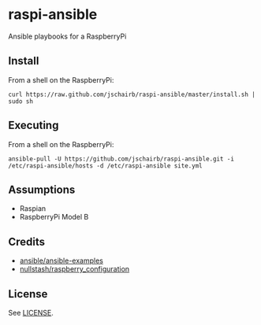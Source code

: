 # raspi-ansible


Ansible playbooks for a RaspberryPi

## Install

From a shell on the RaspberryPi:

```text
curl https://raw.github.com/jschairb/raspi-ansible/master/install.sh | sudo sh
```

## Executing

From a shell on the RaspberryPi:

```text
ansible-pull -U https://github.com/jschairb/raspi-ansible.git -i /etc/raspi-ansible/hosts -d /etc/raspi-ansible site.yml
```

## Assumptions

* Raspian
* RaspberryPi Model B

## Credits

* [ansible/ansible-examples](https://github.com/ansible/ansible-examples/tree/master/lamp_simple)
* [nullstash/raspberry_configuration](https://github.com/nullstash/raspberry_configuration)

## License

See [LICENSE](https://github.com/jschairb/raspi-ansible/blob/master/LICENSE).
